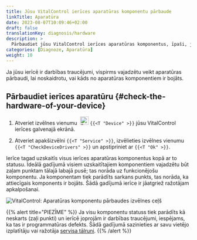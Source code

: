 ```yaml
---
title: Jūsu VitalControl ierīces aparatūras komponentu pārbaude
linkTitle: Aparatūra
date: 2023-08-07T10:09:46+02:00
draft: false
translationKey: diagnosis/hardware
description: >
  Pārbaudiet jūsu VitalControl ierīces aparatūras komponentus, īpaši, ja jums ir aizdomas par aparatūras defektu.
categories: [Diagnoze, Aparatūra]
weight: 10
---
```


Ja jūsu ierīcē ir darbības traucējumi, vispirms vajadzētu veikt aparatūras pārbaudi, lai noskaidrotu, vai kāds no aparatūras komponentiem ir bojāts.

## Pārbaudiet ierīces aparatūru {#check-the-hardware-of-your-device}

1. Atveriet izvēlnes vienumu &nbsp;<img src="/icons/device.svg" width="23" align="bottom" alt="Device" /> `{{<T "Device" >}}` jūsu VitalControl ierīces galvenajā ekrānā.

1. Atveriet apakšizvēlni `{{<T "Service" >}}`, izvēlieties izvēlnes vienumu `{{<T "CheckDeviceDrivers" >}}` un apstipriniet ar `{{<T "Ok" >}}`.

Ierīce tagad uzskaitīs visus ierīces aparatūras komponentus kopā ar to statusu. Ideālā gadījumā visiem uzskaitītajiem komponentiem vajadzētu būt zaļam punktam tālajā labajā pusē; tas norāda uz funkcionējošu komponentu. Ja komponentam tiek parādīts sarkans punkts, tas norāda, ka attiecīgais komponents ir bojāts. Šādā gadījumā ierīce ir jāatgriež ražotājam apkalpošanai.

   ![VitalControl: Aparatūras komponentu pārbaudes izvēlnes ceļš](../images/device-check.png "Aparatūras pārbaude")

{{% alert title="PIEZĪME" %}}
Ja visu komponentu statuss tiek parādīts kā neskarts (zaļi punkti) un ierīcē joprojām ir darbības traucējumi, iespējams, ka tas ir programmatūras defekts. Šādā gadījumā sazinieties ar savu vietējo izplatītāju vai ražotāja [servisa tālruni](https://www.urbanonline.de/en/contact).
{{% /alert %}}
